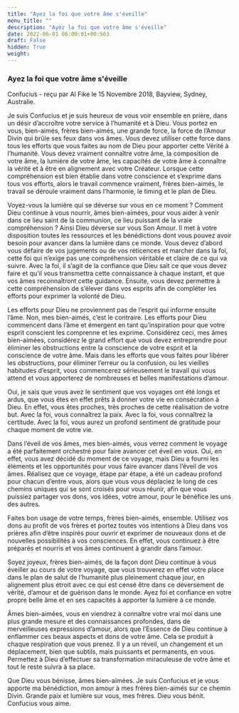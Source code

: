 ```yaml
---
title: "Ayez la foi que votre âme s'éveille"
menu_title: ""
description: "Ayez la foi que votre âme s'éveille"
date: 2022-06-01 06:00:01+00:563
draft: False
hidden: True
weight:
---
```

### Ayez la foi que votre âme s'éveille

Confucius - reçu par Al Fike le 15 Novembre 2018, Bayview, Sydney, Australie.

Je suis Confucius et je suis heureux de vous voir ensemble en prière, dans un désir d’accroître votre service à l’humanité et à Dieu. Vous portez en vous, bien-aimés, frères bien-aimés, une grande force, la force de l’Amour Divin qui brûle ses feux dans vos âmes. Vous devez utiliser cette force dans tous les efforts que vous faites au nom de Dieu pour apporter cette Vérité à l’humanité. Vous devez vraiment connaître votre âme, la composition de votre âme, la lumière de votre âme, les capacités de votre âme à connaître la vérité et à être en alignement avec votre Créateur. Lorsque cette compréhension est bien établie dans votre conscience et s’exprime dans tous vos efforts, alors le travail commence vraiment, frères bien-aimés, le travail se déroule vraiment dans l’harmonie, le timing et le plan de Dieu.

Voyez-vous la lumière qui se déverse sur vous en ce moment ? Comment Dieu continue à vous nourrir, âmes bien-aimées, pour vous aider à venir dans ce lieu saint de la communion, ce lieu puissant de la vraie compréhension ? Ainsi Dieu déverse sur vous Son Amour. Il met à votre disposition toutes les ressources et les bénédictions dont vous pouvez avoir besoin pour avancer dans la lumière dans ce monde. Vous devez d’abord vous défaire de vos jugements ou de vos réticences et marcher dans la foi, cette foi qui n’exige pas une compréhension véritable et claire de ce qui va suivre. Avec la foi, il s’agit de la confiance que Dieu sait ce que vous devez faire et qu’il vous transmettra cette connaissance à chaque instant, et que vos âmes reconnaîtront cette guidance. Ensuite, vous devez permettre à cette compréhension de s’élever dans vos esprits afin de compléter les efforts pour exprimer la volonté de Dieu.

Les efforts pour Dieu ne proviennent pas de l’esprit qui informe ensuite l’âme. Non, mes bien-aimés, c’est le contraire. Les efforts pour Dieu commencent dans l’âme et émergent en tant qu’inspiration pour que votre esprit conscient les comprenne et les exprime. Considérez ceci, mes âmes bien-aimées, considérez le grand effort que vous devez entreprendre pour éliminer les obstructions entre la conscience de votre esprit et la conscience de votre âme. Mais dans les efforts que vous faites pour libérer les obstructions, pour éliminer l’erreur ou la confusion, ou les vieilles habitudes d’esprit, vous commencerez sérieusement le travail qui vous attend et vous apporterez de nombreuses et belles manifestations d’amour.

Oui, je sais que vous avez le sentiment que vos voyages ont été longs et ardus, que vous êtes en effet prêts à donner votre vie en consécration à Dieu. En effet, vous êtes proches, très proches de cette réalisation de votre but. Avec la foi, vous connaîtrez la paix. Avec la foi, vous connaîtrez la certitude. Avec la foi, vous aurez un profond sentiment de gratitude pour chaque moment de votre vie.

Dans l’éveil de vos âmes, mes bien-aimés, vous verrez comment le voyage a été parfaitement orchestré pour faire avancer cet éveil en vous. Oui, en effet, vous avez décidé du moment de ce voyage, mais Dieu a fourni les éléments et les opportunités pour vous faire avancer dans l’éveil de vos âmes. Réalisez que ce voyage, étape par étape, a été un cadeau profond pour chacun d’entre vous, alors que vous vous déplaciez le long de ces chemins uniques qui se sont croisés pour vous réunir, afin que vous puissiez partager vos dons, vos idées, votre amour, pour le bénéfice les uns des autres.

Faites bon usage de votre temps, frères bien-aimés, ensemble. Utilisez vos dons au profit de vos frères et portez toutes vos intentions à Dieu dans vos prières afin d’être inspirés pour ouvrir et exprimer de nouveaux dons et de nouvelles possibilités à vos consciences. En effet, vous continuez à être préparés et nourris et vos âmes continuent à grandir dans l’amour.

Soyez joyeux, frères bien-aimés, de la façon dont Dieu continue à vous éveiller au cours de votre voyage, que vous trouverez en effet votre place dans le plan de salut de l’humanité plus pleinement chaque jour, en alignement plus étroit avec ce qui est censé être dans ce déversement de vérité, d’amour et de guérison dans le monde. Ayez foi et confiance en votre propre belle âme et en ses capacités à apporter la lumière à ce monde.

Âmes bien-aimées, vous en viendrez à connaître votre vrai moi dans une plus grande mesure et des connaissances profondes, dans de merveilleuses expressions d’amour, alors que l’Essence de Dieu continue à enflammer ces beaux aspects et dons de votre âme. Cela se produit à chaque respiration que vous prenez. Il y a un réveil, un changement et un déplacement, bien que subtils, mais puissants et permanents, en vous. Permettez à Dieu d’effectuer sa transformation miraculeuse de votre âme et tout le reste suivra à sa place.

Que Dieu vous bénisse, âmes bien-aimées. Je suis Confucius et je vous apporte ma bénédiction, mon amour à mes frères bien-aimés sur ce chemin Divin. Grande paix et lumière sur vous, mes frères. Dieu vous bénit. Confucius vous aime.
